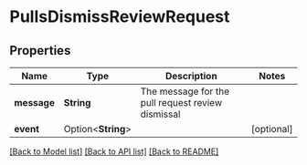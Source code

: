 # PullsDismissReviewRequest

## Properties

Name | Type | Description | Notes
------------ | ------------- | ------------- | -------------
**message** | **String** | The message for the pull request review dismissal | 
**event** | Option<**String**> |  | [optional]

[[Back to Model list]](../README.md#documentation-for-models) [[Back to API list]](../README.md#documentation-for-api-endpoints) [[Back to README]](../README.md)


